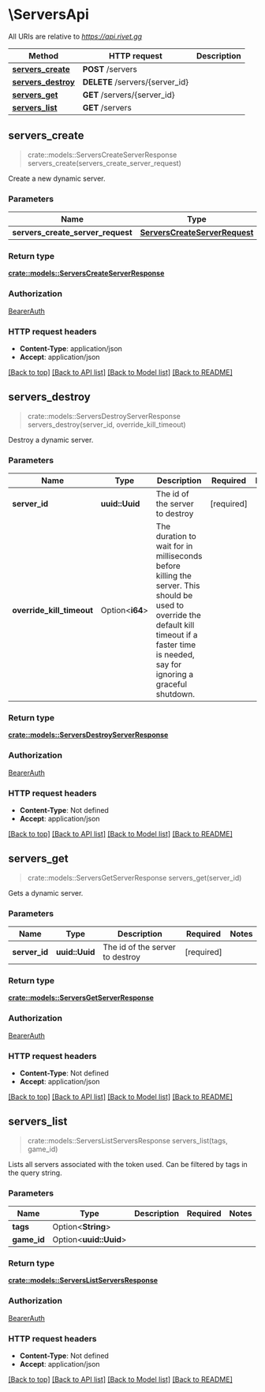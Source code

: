 # \ServersApi

All URIs are relative to *https://api.rivet.gg*

Method | HTTP request | Description
------------- | ------------- | -------------
[**servers_create**](ServersApi.md#servers_create) | **POST** /servers | 
[**servers_destroy**](ServersApi.md#servers_destroy) | **DELETE** /servers/{server_id} | 
[**servers_get**](ServersApi.md#servers_get) | **GET** /servers/{server_id} | 
[**servers_list**](ServersApi.md#servers_list) | **GET** /servers | 



## servers_create

> crate::models::ServersCreateServerResponse servers_create(servers_create_server_request)


Create a new dynamic server.

### Parameters


Name | Type | Description  | Required | Notes
------------- | ------------- | ------------- | ------------- | -------------
**servers_create_server_request** | [**ServersCreateServerRequest**](ServersCreateServerRequest.md) |  | [required] |

### Return type

[**crate::models::ServersCreateServerResponse**](ServersCreateServerResponse.md)

### Authorization

[BearerAuth](../README.md#BearerAuth)

### HTTP request headers

- **Content-Type**: application/json
- **Accept**: application/json

[[Back to top]](#) [[Back to API list]](../README.md#documentation-for-api-endpoints) [[Back to Model list]](../README.md#documentation-for-models) [[Back to README]](../README.md)


## servers_destroy

> crate::models::ServersDestroyServerResponse servers_destroy(server_id, override_kill_timeout)


Destroy a dynamic server.

### Parameters


Name | Type | Description  | Required | Notes
------------- | ------------- | ------------- | ------------- | -------------
**server_id** | **uuid::Uuid** | The id of the server to destroy | [required] |
**override_kill_timeout** | Option<**i64**> | The duration to wait for in milliseconds before killing the server. This should be used to override the default kill timeout if a faster time is needed, say for ignoring a graceful shutdown. |  |

### Return type

[**crate::models::ServersDestroyServerResponse**](ServersDestroyServerResponse.md)

### Authorization

[BearerAuth](../README.md#BearerAuth)

### HTTP request headers

- **Content-Type**: Not defined
- **Accept**: application/json

[[Back to top]](#) [[Back to API list]](../README.md#documentation-for-api-endpoints) [[Back to Model list]](../README.md#documentation-for-models) [[Back to README]](../README.md)


## servers_get

> crate::models::ServersGetServerResponse servers_get(server_id)


Gets a dynamic server.

### Parameters


Name | Type | Description  | Required | Notes
------------- | ------------- | ------------- | ------------- | -------------
**server_id** | **uuid::Uuid** | The id of the server to destroy | [required] |

### Return type

[**crate::models::ServersGetServerResponse**](ServersGetServerResponse.md)

### Authorization

[BearerAuth](../README.md#BearerAuth)

### HTTP request headers

- **Content-Type**: Not defined
- **Accept**: application/json

[[Back to top]](#) [[Back to API list]](../README.md#documentation-for-api-endpoints) [[Back to Model list]](../README.md#documentation-for-models) [[Back to README]](../README.md)


## servers_list

> crate::models::ServersListServersResponse servers_list(tags, game_id)


Lists all servers associated with the token used. Can be filtered by tags in the query string.

### Parameters


Name | Type | Description  | Required | Notes
------------- | ------------- | ------------- | ------------- | -------------
**tags** | Option<**String**> |  |  |
**game_id** | Option<**uuid::Uuid**> |  |  |

### Return type

[**crate::models::ServersListServersResponse**](ServersListServersResponse.md)

### Authorization

[BearerAuth](../README.md#BearerAuth)

### HTTP request headers

- **Content-Type**: Not defined
- **Accept**: application/json

[[Back to top]](#) [[Back to API list]](../README.md#documentation-for-api-endpoints) [[Back to Model list]](../README.md#documentation-for-models) [[Back to README]](../README.md)

